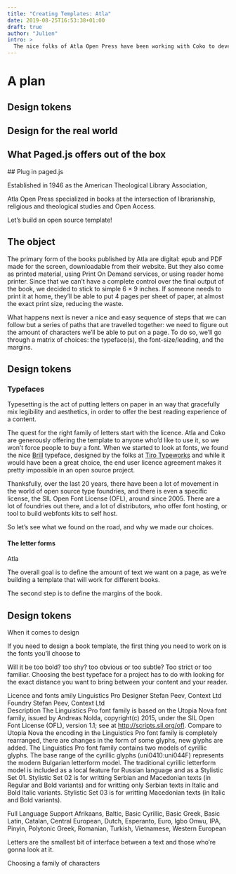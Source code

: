 ```yaml
---
title: "Creating Templates: Atla"
date: 2019-08-25T16:53:38+01:00
draft: true
author: "Julien"
intro: >
  The nice folks of Atla Open Press have been working with Coko to develop their new publishing workflow around the amazing [Editoria](https://www.editoria.pub), which was the first publishing tool to offer Paged.js. So we helped them designing their new template.
---
```


# A plan

## Design tokens

## Design for the real world

## What Paged.js offers out of the box

## Plug in paged.js

Established in 1946 as the American Theological Library Association,

Atla Open Press specialized in books at the intersection of librarianship, religious and theological studies and Open Access.

Let’s build an open source template!

## The object

The primary form of the books published by Atla are digital: epub and PDF made for the screen, downloadable from their website. But they also come as printed material, using Print On Demand services, or using reader home printer. Since that we can’t have a complete control over the final output of the book, we decided to stick to simple 6 × 9 inches. If someone needs to print it at home, they’ll be able to put 4 pages per sheet of paper, at almost the exact print size, reducing the waste.

What happens next is never a nice and easy sequence of steps that we can follow but a series of paths that are travelled together: we need to figure out the amount of characters we’ll be able to put on a page. To do so, we’ll go through a matrix of choices: the typeface(s), the font-size/leading, and the margins.

## Design tokens

### Typefaces

Typesetting is the act of putting letters on paper in an way that gracefully mix legibility and aesthetics, in order to offer the best reading experience of a content.

The quest for the right family of letters start with the licence. Atla and Coko are generously offering the template to anyone who’d like to use it, so we won’t force people to buy a font. When we started to look at fonts, we found the nice [Brill](https://brill.com/page/1228?language=en) typeface, designed by the folks at [Tiro Typeworks](http://www.tiro.com/) and while it would have been a great choice, the end user licence agreement makes it pretty impossible in an open source project.

Thanksfully, over the last 20 years, there have been a lot of movement in the world of open source type foundries, and there is even a specific license, the SIL Open Font License (OFL), around since 2005. There are a lot of foundries out there, and a lot of distributors, who offer font hosting, or tool to build webfonts kits to self host.

So let’s see what we found on the road, and why we made our choices.

#### The letter forms

Atla

The overall goal is to define the amount of text we want on a page, as we’re building a template that will work for different books.

The second step is to define the margins of the book.

## Design tokens

When it comes to design

If you need to design a book template, the first thing you need to work on is the fonts you’ll choose to

Will it be too bold? too shy? too obvious or too subtle? Too strict or too familiar. Choosing the best typeface for a project has to do with looking for the exact distance you want to bring between your content and your reader.

Licence and fonts
amily
Linguistics Pro
Designer
Stefan Peev, Context Ltd  
Foundry
Stefan Peev, Context Ltd  
Description
The Linguistics Pro font family is based on the Utopia Nova font family, issued by Andreas Nolda, copyright(c) 2015, under the SIL Open Font License (OFL), version 1.1; see at http://scripts.sil.org/ofl. Compare to Utopia Nova the encoding in the Linguistics Pro font family is completely rearranged, there are changes in the form of some glyphs, new glyphs are added. The Linguistics Pro font family contains two models of cyrillic glyphs. The base range of the cyrillic glyphs (uni0410:uni044F) represents the modern Bulgarian letterform model. The traditional cyrillic letterform model is included as a local feature for Russian language and as a Stylistic Set 01. Stylistic Set 02 is for writting Serbian and Macedonian texts (in Regular and Bold variants) and for writting only Serbian texts in Italic and Bold Italic variants. Stylistic Set 03 is for writting Macedonian texts (in Italic and Bold variants).

Full Language Support
Afrikaans, Baltic, Basic Cyrillic, Basic Greek, Basic Latin, Catalan, Central European, Dutch, Esperanto, Euro, Igbo Onwu, IPA, Pinyin, Polytonic Greek, Romanian, Turkish, Vietnamese, Western European

Letters are the smallest bit of interface between a text and those who’re gonna look at it.

Choosing a family of characters

